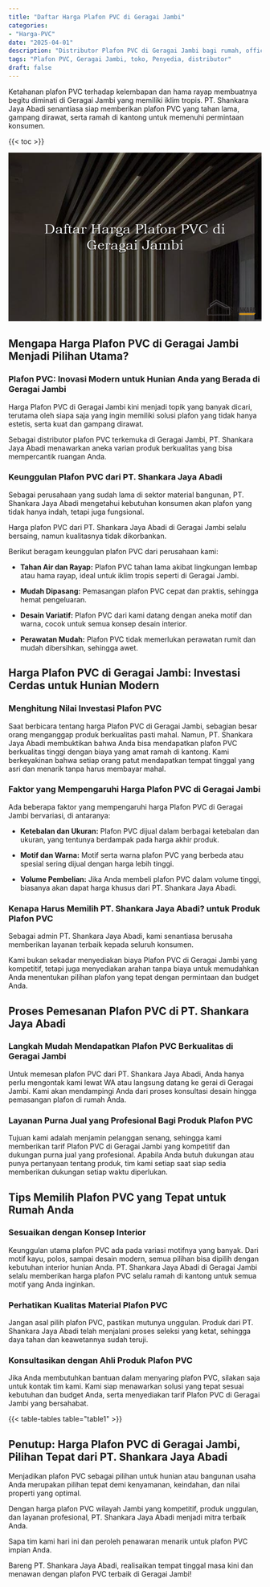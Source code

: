 ```yaml
---
title: "Daftar Harga Plafon PVC di Geragai Jambi"
categories: 
- "Harga-PVC"
date: "2025-04-01"
description: "Distributor Plafon PVC di Geragai Jambi bagi rumah, office, serta gerai. Material berkualitas, pilihan motif, variasi warna modern, dengan servis pemasangan ditangani oleh tim profesional dan jaminan resmi!|Jasa penjualan Plafon PVC di Geragai Jambi bagi keperluan tempat tinggal, office, maupun ritel, dengan panel berkualitas dan pemasangan oleh teknisi ahli dan kepastian resmi.|Solusi Plafon PVC di Geragai Jambi yang terbukti bagi rumah, perkantoran, serta toko, dengan panel berkualitas dan pemasangan ditangani oleh teknisi ahli dan jaminan resmi.|Distribusi Plafon PVC di Geragai Jambi untuk rumah, office, dan toko, beserta produk unggulan dan pemasangan ditangani oleh tim berpengalaman, dilengkapi dengan jaminan resmi.}"
tags: "Plafon PVC, Geragai Jambi, toko, Penyedia, distributor"
draft: false
---
```


Ketahanan plafon PVC terhadap kelembapan dan hama rayap membuatnya begitu diminati di Geragai Jambi yang memiliki iklim tropis. PT. Shankara Jaya Abadi senantiasa siap memberikan plafon PVC yang tahan lama, gampang dirawat, serta ramah di kantong untuk memenuhi permintaan konsumen.

{{< toc >}}

![Daftar Harga Plafon PVC di Geragai Jambi](/images/Harga-PVC/Daftar-Harga-Plafon-PVC-di-Geragai-Jambi.png)


## Mengapa Harga Plafon PVC di Geragai Jambi Menjadi Pilihan Utama?

### Plafon PVC: Inovasi Modern untuk Hunian Anda yang Berada di Geragai Jambi

Harga Plafon PVC di Geragai Jambi kini menjadi topik yang banyak dicari, terutama oleh siapa saja yang ingin memiliki solusi plafon yang tidak hanya estetis, serta kuat dan gampang dirawat.

Sebagai distributor plafon PVC terkemuka di Geragai Jambi, PT. Shankara Jaya Abadi menawarkan aneka varian produk berkualitas yang bisa mempercantik ruangan Anda.

### Keunggulan Plafon PVC dari PT. Shankara Jaya Abadi

Sebagai perusahaan yang sudah lama di sektor material bangunan, PT. Shankara Jaya Abadi mengetahui kebutuhan konsumen akan plafon yang tidak hanya indah, tetapi juga fungsional.

Harga plafon PVC dari PT. Shankara Jaya Abadi di Geragai Jambi selalu bersaing, namun kualitasnya tidak dikorbankan.

Berikut beragam keunggulan plafon PVC dari perusahaan kami:

- **Tahan Air dan Rayap:** Plafon PVC tahan lama akibat lingkungan lembap atau hama rayap, ideal untuk iklim tropis seperti di Geragai Jambi.

- **Mudah Dipasang:** Pemasangan plafon PVC cepat dan praktis, sehingga hemat pengeluaran.

- **Desain Variatif:** Plafon PVC dari kami datang dengan aneka motif dan warna, cocok untuk semua konsep desain interior.

- **Perawatan Mudah:** Plafon PVC tidak memerlukan perawatan rumit dan mudah dibersihkan, sehingga awet.

## Harga Plafon PVC di Geragai Jambi: Investasi Cerdas untuk Hunian Modern

### Menghitung Nilai Investasi Plafon PVC

Saat berbicara tentang harga Plafon PVC di Geragai Jambi, sebagian besar orang menganggap produk berkualitas pasti mahal. Namun, PT. Shankara Jaya Abadi membuktikan bahwa Anda bisa mendapatkan plafon PVC berkualitas tinggi dengan biaya yang amat ramah di kantong. Kami berkeyakinan bahwa setiap orang patut mendapatkan tempat tinggal yang asri dan menarik tanpa harus membayar mahal.

### Faktor yang Mempengaruhi Harga Plafon PVC di Geragai Jambi

Ada beberapa faktor yang mempengaruhi harga Plafon PVC di Geragai Jambi bervariasi, di antaranya:

- **Ketebalan dan Ukuran:** Plafon PVC dijual dalam berbagai ketebalan dan ukuran, yang tentunya berdampak pada harga akhir produk.

- **Motif dan Warna:** Motif serta warna plafon PVC yang berbeda atau spesial sering dijual dengan harga lebih tinggi.

- **Volume Pembelian:** Jika Anda membeli plafon PVC dalam volume tinggi, biasanya akan dapat harga khusus dari PT. Shankara Jaya Abadi.

### Kenapa Harus Memilih PT. Shankara Jaya Abadi? untuk Produk Plafon PVC

Sebagai admin PT. Shankara Jaya Abadi, kami senantiasa berusaha memberikan layanan terbaik kepada seluruh konsumen.

Kami bukan sekadar menyediakan biaya Plafon PVC di Geragai Jambi yang kompetitif, tetapi juga menyediakan arahan tanpa biaya untuk memudahkan Anda menentukan pilihan plafon yang tepat dengan permintaan dan budget Anda.

## Proses Pemesanan Plafon PVC di PT. Shankara Jaya Abadi

### Langkah Mudah Mendapatkan Plafon PVC Berkualitas di Geragai Jambi

Untuk memesan plafon PVC dari PT. Shankara Jaya Abadi, Anda hanya perlu mengontak kami lewat WA atau langsung datang ke gerai di Geragai Jambi. Kami akan mendampingi Anda dari proses konsultasi desain hingga pemasangan plafon di rumah Anda.

### Layanan Purna Jual yang Profesional Bagi Produk Plafon PVC

Tujuan kami adalah menjamin pelanggan senang, sehingga kami memberikan tarif Plafon PVC di Geragai Jambi yang kompetitif dan dukungan purna jual yang profesional. Apabila Anda butuh dukungan atau punya pertanyaan tentang produk, tim kami setiap saat siap sedia memberikan dukungan setiap waktu diperlukan.

## Tips Memilih Plafon PVC yang Tepat untuk Rumah Anda

### Sesuaikan dengan Konsep Interior

Keunggulan utama plafon PVC ada pada variasi motifnya yang banyak. Dari motif kayu, polos, sampai desain modern, semua pilihan bisa dipilih dengan kebutuhan interior hunian Anda. PT. Shankara Jaya Abadi di Geragai Jambi selalu memberikan harga plafon PVC selalu ramah di kantong untuk semua motif yang Anda inginkan.

### Perhatikan Kualitas Material Plafon PVC

Jangan asal pilih plafon PVC, pastikan mutunya unggulan. Produk dari PT. Shankara Jaya Abadi telah menjalani proses seleksi yang ketat, sehingga daya tahan dan keawetannya sudah teruji.

### Konsultasikan dengan Ahli Produk Plafon PVC

Jika Anda membutuhkan bantuan dalam menyaring plafon PVC, silakan saja untuk kontak tim kami. Kami siap menawarkan solusi yang tepat sesuai kebutuhan dan budget Anda, serta menyediakan tarif Plafon PVC di Geragai Jambi yang bersahabat.

{{< table-tables table="table1" >}}

## Penutup: Harga Plafon PVC di Geragai Jambi, Pilihan Tepat dari PT. Shankara Jaya Abadi

Menjadikan plafon PVC sebagai pilihan untuk hunian atau bangunan usaha Anda merupakan pilihan tepat demi kenyamanan, keindahan, dan nilai properti yang optimal.

Dengan harga plafon PVC wilayah Jambi yang kompetitif, produk unggulan, dan layanan profesional, PT. Shankara Jaya Abadi menjadi mitra terbaik Anda.

Sapa tim kami hari ini dan peroleh penawaran menarik untuk plafon PVC impian Anda.

Bareng PT. Shankara Jaya Abadi, realisaikan tempat tinggal masa kini dan menawan dengan plafon PVC terbaik di Geragai Jambi!